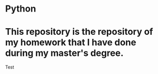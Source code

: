 # Python
# This repository is the repository of my homework that I have done during my master's degree.

Test